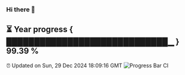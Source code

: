 ### Hi there 👋
⏳ Year progress { █████████████████████████████▁ } 99.39 %
---
⏰ Updated on Sun, 29 Dec 2024 18:09:16 GMT
![Progress Bar CI](https://github.com/Moyi321/Moyi321/workflows/Progress%20Bar%20CI/badge.svg)
